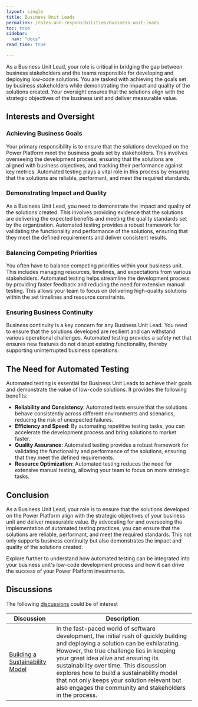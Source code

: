 ```yaml
---
layout: single
title: Business Unit Leads
permalink: /roles-and-responsibilities/business-unit-leads
toc: true
sidebar:
  nav: "docs"
read_time: true

---
```


As a Business Unit Lead, your role is critical in bridging the gap between business stakeholders and the teams responsible for developing and deploying low-code solutions. You are tasked with achieving the goals set by business stakeholders while demonstrating the impact and quality of the solutions created. Your oversight ensures that the solutions align with the strategic objectives of the business unit and deliver measurable value.

## Interests and Oversight

### Achieving Business Goals

Your primary responsibility is to ensure that the solutions developed on the Power Platform meet the business goals set by stakeholders. This involves overseeing the development process, ensuring that the solutions are aligned with business objectives, and tracking their performance against key metrics. Automated testing plays a vital role in this process by ensuring that the solutions are reliable, performant, and meet the required standards.

### Demonstrating Impact and Quality

As a Business Unit Lead, you need to demonstrate the impact and quality of the solutions created. This involves providing evidence that the solutions are delivering the expected benefits and meeting the quality standards set by the organization. Automated testing provides a robust framework for validating the functionality and performance of the solutions, ensuring that they meet the defined requirements and deliver consistent results.

### Balancing Competing Priorities

You often have to balance competing priorities within your business unit. This includes managing resources, timelines, and expectations from various stakeholders. Automated testing helps streamline the development process by providing faster feedback and reducing the need for extensive manual testing. This allows your team to focus on delivering high-quality solutions within the set timelines and resource constraints.

### Ensuring Business Continuity

Business continuity is a key concern for any Business Unit Lead. You need to ensure that the solutions developed are resilient and can withstand various operational challenges. Automated testing provides a safety net that ensures new features do not disrupt existing functionality, thereby supporting uninterrupted business operations.

## The Need for Automated Testing

Automated testing is essential for Business Unit Leads to achieve their goals and demonstrate the value of low-code solutions. It provides the following benefits:

- **Reliability and Consistency**: Automated tests ensure that the solutions behave consistently across different environments and scenarios, reducing the risk of unexpected failures.
- **Efficiency and Speed**: By automating repetitive testing tasks, you can accelerate the development process and bring solutions to market faster.
- **Quality Assurance**: Automated testing provides a robust framework for validating the functionality and performance of the solutions, ensuring that they meet the defined requirements.
- **Resource Optimization**: Automated testing reduces the need for extensive manual testing, allowing your team to focus on more strategic tasks.

## Conclusion

As a Business Unit Lead, your role is to ensure that the solutions developed on the Power Platform align with the strategic objectives of your business unit and deliver measurable value. By advocating for and overseeing the implementation of automated testing practices, you can ensure that the solutions are reliable, performant, and meet the required standards. This not only supports business continuity but also demonstrates the impact and quality of the solutions created.

Explore further to understand how automated testing can be integrated into your business unit's low-code development process and how it can drive the success of your Power Platform investments.

## Discussions

The following [discussions](../discussion/) could be of interest

| Discussion | Description |
|------------|-------------|
[Building a Sustainability Model](../discussion/building-a-sustainability-model) | In the fast-paced world of software development, the initial rush of quickly building and deploying a solution can be exhilarating. However, the true challenge lies in keeping your great idea alive and ensuring its sustainability over time. This discussion explores how to build a sustainability model that not only keeps your solution relevant but also engages the community and stakeholders in the process. | [Link](https://github.com/Grant-Archibald-MS/powerfuldev-testing/issues/5)
